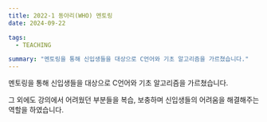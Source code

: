```yaml
---
title: 2022-1 동아리(WHO) 멘토링
date: 2024-09-22

tags:
  - TEACHING

summary: "멘토링을 통해 신입생들을 대상으로 C언어와 기초 알고리즘을 가르쳤습니다."
---
```


멘토링을 통해 신입생들을 대상으로 C언어와 기초 알고리즘을 가르쳤습니다.

그 외에도 강의에서 어려웠던 부분들을 복습, 보충하며 신입생들의 어려움을 해결해주는 역할을 하였습니다.


